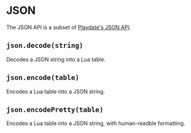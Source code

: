 # JSON

The JSON API is a subset of
[Playdate's JSON API](https://sdk.play.date/inside-playdate/#M-json).

## `json.decode(string)`

Decodes a JSON string into a Lua table.

## `json.encode(table)`

Encodes a Lua table into a JSON string.

## `json.encodePretty(table)`

Encodes a Lua table into a JSON string, with human-readble formatting.
